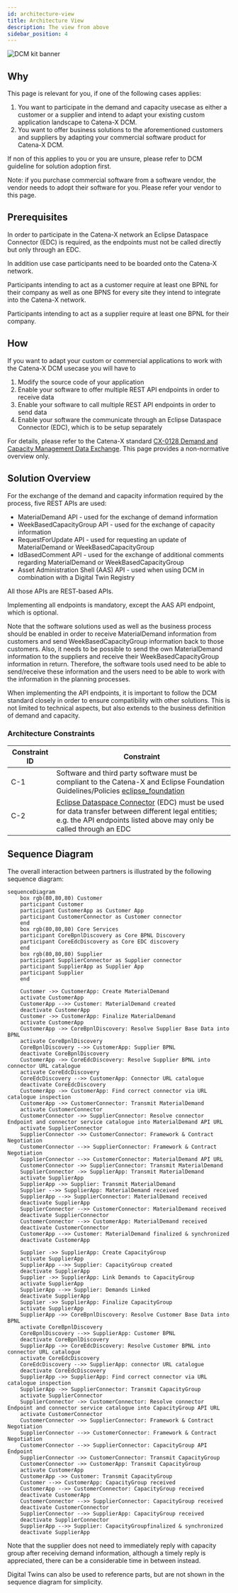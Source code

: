 ```yaml
---
id: architecture-view
title: Architecture View
description: The view from above
sidebar_position: 4
---
```


![DCM kit banner](@site/static/img/DCMKitLogoIcon-min.png)

## Why​

This page is relevant for you, if one of the following cases applies:

1. You want to participate in the demand and capacity usecase as either a customer or a supplier and intend to adapt your existing custom application landscape to Catena-X DCM.
2. You want to offer business solutions to the aforementioned customers and suppliers by adapting your commercial software product for Catena-X DCM.

If non of this applies to you or you are unsure, please refer to DCM guideline for solution adoption first.

Note: if you purchase commercial software from a software vendor, the vendor needs to adopt their software for you. Please refer your vendor to this page.

## Prerequisites

In order to participate in the Catena-X network an Eclipse Dataspace Connector (EDC) is required, as the endpoints must not be called directly but only through an EDC.

In addition use case participants need to be boarded onto the Catena-X network.

Participants intending to act as a customer require at least one BPNL for their company as well as one BPNS for every site they intend to integrate into the Catena-X network.

Participants intending to act as a supplier require at least one BPNL for their company.

## How

If you want to adapt your custom or commercial applications to work with the Catena-X DCM usecase you will have to

1. Modify the source code of your application
2. Enable your software to offer multiple REST API endpoints in order to receive data
3. Enable your software to call multiple REST API endpoints in order to send data
4. Enable your software the communicate through an  Eclipse Dataspace Connector (EDC), which is to be setup separately

For details, please refer to the Catena-X standard [CX-0128 Demand and Capacity Management Data Exchange](https://catena-x.net/de/standard-library). This page provides a non-normative overview only.

## Solution Overview

For the exchange of the demand and capacity information required by the process, five REST APIs are used:

- MaterialDemand API - used for the exchange of demand information
- WeekBasedCapacityGroup API - used for the exchange of capacity information
- RequestForUpdate API - used for requesting an update of MaterialDemand or WeekBasedCapacityGroup
- IdBasedComment API - used for the exchange of additional comments regarding MaterialDemand or WeekBasedCapacityGroup
- Asset Administration Shell (AAS) API - used when using DCM in combination with a Digital Twin Registry

All those APIs are REST-based APIs.

Implementing all endpoints is mandatory, except the AAS API endpoint, which is optional.

Note that the software solutions used as well as the business process should be enabled in order to receive MaterialDemand information from customers and send WeekBasedCapacityGroup information back to those customers. Also, it needs to be possible to send the own MaterialDemand information to the suppliers and receive their WeekBasedCapacityGroup information in return. Therefore, the software tools used need to be able to send/receive these information and the users need to be able to work with the information in the planning processes.

When implementing the API endpoints, it is important to follow the DCM standard closely in order to ensure compatibility with other solutions. This is not limited to technical aspects, but also extends to the business definition of demand and capacity.

### Architecture Constraints

| Constraint ID | Constraint |
| ------------- | ------------- |
| C-1 | Software and third party software must be compliant to the Catena-X and Eclipse Foundation Guidelines/Policies [eclipse_foundation](https://www.eclipse.org/projects/dev_process/) |
| C-2 | [Eclipse Dataspace Connector](https://github.com/eclipse-tractusx/tractusx-edc/tree/main) (EDC) must be used for data transfer between different legal entities; e.g. the API endpoints listed above may only be called through an EDC |

## Sequence Diagram

The overall interaction between partners is illustrated by the following sequence diagram:

```mermaid
sequenceDiagram
    box rgb(80,80,80) Customer
    participant Customer
    participant CustomerApp as Customer App
    participant CustomerConnector as Customer connector
    end
    box rgb(80,80,80) Core Services
    participant CoreBpnlDiscovery as Core BPNL Discovery
    participant CoreEdcDiscovery as Core EDC discovery
    end
    box rgb(80,80,80) Supplier
    participant SupplierConnector as Supplier connector
    participant SupplierApp as Supplier App
    participant Supplier
    end

    Customer ->> CustomerApp: Create MaterialDemand
    activate CustomerApp
    CustomerApp -->> Customer: MaterialDemand created
    deactivate CustomerApp
    Customer ->> CustomerApp: Finalize MaterialDemand
    activate CustomerApp
    CustomerApp ->> CoreBpnlDiscovery: Resolve Supplier Base Data into BPNL
    activate CoreBpnlDiscovery
    CoreBpnlDiscovery -->> CustomerApp: Supplier BPNL
    deactivate CoreBpnlDiscovery
    CustomerApp ->> CoreEdcDiscovery: Resolve Supplier BPNL into connector URL catalogue
    activate CoreEdcDiscovery
    CoreEdcDiscovery -->> CustomerApp: Connector URL catalogue
    deactivate CoreEdcDiscovery
    CustomerApp ->> CustomerApp: Find correct connector via URL catalogue inspection
    CustomerApp ->> CustomerConnector: Transmit MaterialDemand
    activate CustomerConnector
    CustomerConnector ->> SupplierConnector: Resolve connector Endpoint and connector service catalogue into MaterialDemand API URL
    activate SupplierConnector
    SupplierConnector ->> CustomerConnector: Framework & Contract Negotiation
    CustomerConnector -->> SupplierConnector: Framework & Contract Negotiation
    SupplierConnector -->> CustomerConnector: MaterialDemand API URL
    CustomerConnector ->> SupplierConnector: Transmit MaterialDemand
    SupplierConnector ->> SupplierApp: Transmit MaterialDemand
    activate SupplierApp
    SupplierApp ->> Supplier: Transmit MaterialDemand
    Supplier -->> SupplierApp: MaterialDemand received
    SupplierApp -->> SupplierConnector: MaterialDemand received
    deactivate SupplierApp
    SupplierConnector -->> CustomerConnector: MaterialDemand received
    deactivate SupplierConnector
    CustomerConnector -->> CustomerApp: MaterialDemand received
    deactivate CustomerConnector
    CustomerApp -->> Customer: MaterialDemand finalized & synchronized
    deactivate CustomerApp

    Supplier ->> SupplierApp: Create CapacityGroup
    activate SupplierApp
    SupplierApp -->> Supplier: CapacityGroup created
    deactivate SupplierApp
    Supplier ->> SupplierApp: Link Demands to CapacityGroup
    activate SupplierApp
    SupplierApp -->> Supplier: Demands Linked
    deactivate SupplierApp
    Supplier ->> SupplierApp: Finalize CapacityGroup
    activate SupplierApp
    SupplierApp ->> CoreBpnlDiscovery: Resolve Customer Base Data into BPNL
    activate CoreBpnlDiscovery
    CoreBpnlDiscovery -->> SupplierApp: Customer BPNL
    deactivate CoreBpnlDiscovery
    SupplierApp ->> CoreEdcDiscovery: Resolve Customer BPNL into connector URL catalogue
    activate CoreEdcDiscovery
    CoreEdcDiscovery -->> SupplierApp: connector URL catalogue
    deactivate CoreEdcDiscovery
    SupplierApp ->> SupplierApp: Find correct connector via URL catalogue inspection
    SupplierApp ->> SupplierConnector: Transmit CapacityGroup
    activate SupplierConnector
    SupplierConnector ->> CustomerConnector: Resolve connector Endpoint and connector service catalogue into CapacityGroup API URL
    activate CustomerConnector
    CustomerConnector ->> SupplierConnector: Framework & Contract Negotiation
    SupplierConnector -->> CustomerConnector: Framework & Contract Negotiation
    CustomerConnector -->> SupplierConnector: CapacityGroup API Endpoint
    SupplierConnector ->> CustomerConnector: Transmit CapacityGroup
    CustomerConnector ->> CustomerApp: Transmit CapacityGroup
    activate CustomerApp
    CustomerApp ->> Customer: Transmit CapacityGroup
    Customer -->> CustomerApp: CapacityGroup received
    CustomerApp -->> CustomerConnector: CapacityGroup received
    deactivate CustomerApp
    CustomerConnector -->> SupplierConnector: CapacityGroup received
    deactivate CustomerConnector
    SupplierConnector -->> SupplierApp: CapacityGroup received
    deactivate SupplierConnector
    SupplierApp -->> Supplier: CapacityGroupfinalized & synchronized
    deactivate SupplierApp
```

Note that the supplier does not need to immediately reply with capacity group after receiving demand information, although a timely reply is appreciated, there can be a considerable time in between instead.

Digital Twins can also be used to reference parts, but are not shown in the sequence diagram for simplicity.
